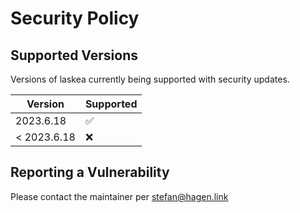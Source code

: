 # Security Policy

## Supported Versions

Versions of laskea currently being supported with security updates.

| Version     | Supported          |
| ----------- | ------------------ |
| 2023.6.18   | :white_check_mark: |
| < 2023.6.18 | :x:                |

## Reporting a Vulnerability

Please contact the maintainer per stefan@hagen.link
